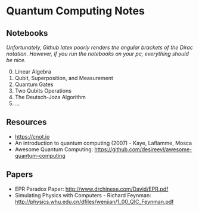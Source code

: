 # Quantum Computing Notes

## Notebooks
*Unfortunately, Github latex poorly renders the angular brackets of the Dirac notation. However, if you run the notebooks on your pc, everything should be nice.*

0. Linear Algebra
1. Qubit, Superposition, and Measurement
2. Quantum Gates
3. Two Qubits Operations
4. The Deutsch-Joza Algorithm
5. ...

## Resources
- https://cnot.io
- An introduction to quantum computing (2007) - Kaye, Laflamme, Mosca
- Awesome Quantum Computing: https://github.com/desireevl/awesome-quantum-computing


## Papers
- EPR Paradox Paper: http://www.drchinese.com/David/EPR.pdf
- Simulating Physics with Computers - Richard Feynman: http://physics.whu.edu.cn/dfiles/wenjian/1_00_QIC_Feynman.pdf

